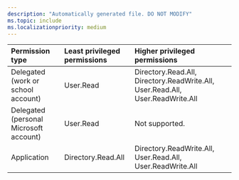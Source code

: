 ```yaml
---
description: "Automatically generated file. DO NOT MODIFY"
ms.topic: include
ms.localizationpriority: medium
---
```


|Permission type|Least privileged permissions|Higher privileged permissions|
|:---|:---|:---|
|Delegated (work or school account)|User.Read|Directory.Read.All, Directory.ReadWrite.All, User.Read.All, User.ReadWrite.All|
|Delegated (personal Microsoft account)|User.Read|Not supported.|
|Application|Directory.Read.All|Directory.ReadWrite.All, User.Read.All, User.ReadWrite.All|

